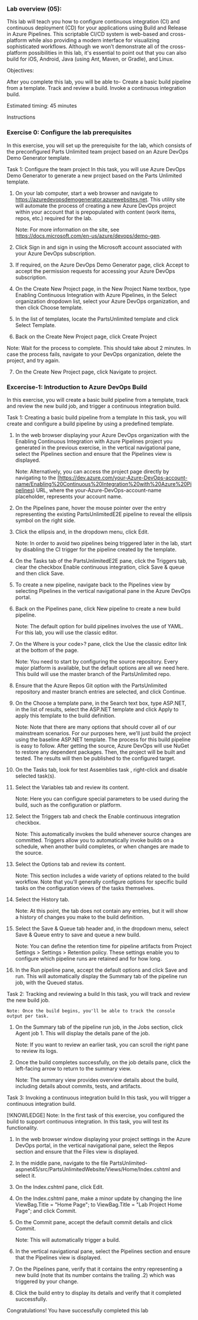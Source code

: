 ### Lab overview (05):

This lab will teach you how to configure continuous integration (CI) and continuous deployment (CD) for your applications using Build and Release in Azure Pipelines. This scriptable CI/CD system is web-based and cross-platform while also providing a modern interface for visualizing sophisticated workflows. Although we won’t demonstrate all of the cross-platform possibilities in this lab, it's essential to point out that you can also build for iOS, Android, Java (using Ant, Maven, or Gradle), and Linux.

Objectives:

After you complete this lab, you will be able to-
Create a basic build pipeline from a template. 
Track and review a build.
Invoke a continuous integration build.

Estimated timing: 45 minutes

Instructions

### Exercise 0: Configure the lab prerequisites

In this exercise, you will set up the prerequisite for the lab, which consists of the preconfigured Parts Unlimited team project based on an Azure DevOps Demo Generator template.

Task 1: Configure the team project
In this task, you will use Azure DevOps Demo Generator to generate a new project based on the Parts Unlimited template.

1. On your lab computer, start a web browser and navigate to https://azuredevopsdemogenerator.azurewebsites.net. This utility site will automate the process of creating a new Azure DevOps project within your account that is prepopulated with content (work items, repos, etc.) required for the lab.

    Note: For more information on the site, see https://docs.microsoft.com/en-us/azure/devops/demo-gen.

2. Click Sign in and sign in using the Microsoft account associated with your Azure DevOps subscription.

3. If required, on the Azure DevOps Demo Generator page, click Accept to accept the permission requests for accessing your Azure DevOps subscription.

4. On the Create New Project page, in the New Project Name textbox, type Enabling Continuous Integration with Azure Pipelines, in the Select organization dropdown list, select your Azure DevOps organization, and then click Choose template.

5. In the list of templates, locate the PartsUnlimited template and click Select Template.

6. Back on the Create New Project page, click Create Project

Note: Wait for the process to complete. This should take about 2 minutes. In case the process fails, navigate to your DevOps organization, delete the project, and try again.

7. On the Create New Project page, click Navigate to project.



### Excercise-1: Introduction to Azure DevOps Build

In this exercise, you will create a basic build pipeline from a template, track and review the new build job, and trigger a continuous integration build.

Task 1: Creating a basic build pipeline from a template
In this task, you will create and configure a build pipeline by using a predefined template.

1. In the web browser displaying your Azure DevOps organization with the Enabling Continuous Integration with Azure Pipelines project you generated in the previous exercise, in the vertical navigational pane, select the Pipelines section and ensure that the Pipelines view is displayed.

   Note: Alternatively, you can access the project page directly by navigating to the [https://dev.azure.com/your-Azure-DevOps-account-name/Enabling%20Continuous%20Integration%20with%20Azure%20Pipelines) URL, where the your-Azure-DevOps-account-name placeholder, represents your account name.

2. On the Pipelines pane, hover the mouse pointer over the entry representing the existing PartsUnlimitedE2E pipeline to reveal the ellipsis symbol on the right side.

3. Click the ellipsis and, in the dropdown menu, click Edit.

   Note: In order to avoid two pipelines being triggered later in the lab, start by disabling the CI trigger for the pipeline created by the template.

4. On the Tasks tab of the PartsUnlimitedE2E pane, click the Triggers tab, clear the checkbox Enable continuous integration, click Save & queue and then click Save.

5. To create a new pipeline, navigate back to the Pipelines view by selecting Pipelines in the vertical navigational pane in the Azure DevOps portal.

6. Back on the Pipelines pane, click New pipeline to create a new build pipeline.

   Note: The default option for build pipelines involves the use of YAML. For this lab, you will use the classic editor.

7. On the Where is your code>? pane, click the Use the classic editor link at the bottom of the page.

   Note: You need to start by configuring the source repository. Every major platform is available, but the default options are all we need here. This build will use the master branch of the PartsUnlimited repo.

8. Ensure that the Azure Repos Git option with the PartsUnlimited repository and master branch entries are selected, and click Continue.

9. On the Choose a template pane, in the Search text box, type ASP.NET, in the list of results, select the ASP.NET template and click Apply to apply this template to the build definition.

   Note: Note that there are many options that should cover all of our mainstream scenarios. For our purposes here, we'll just build the project using the baseline ASP.NET template. The process for this build pipeline is easy to follow. After getting the source, Azure DevOps will use NuGet to restore any dependent packages. Then, the project will be built and tested. The results will then be published to the configured target.

10. On the Tasks tab, look for test Assemblies task , right-click and disable selected task(s).

11. Select the Variables tab and review its content.

    Note: Here you can configure special parameters to be used during the build, such as the configuration or platform.

12. Select the Triggers tab and check the Enable continuous integration checkbox.

    Note: This automatically invokes the build whenever source changes are committed. Triggers allow you to automatically invoke builds on a schedule, when another build completes, or when changes are made to the source.

13. Select the Options tab and review its content.

    Note: This section includes a wide variety of options related to the build workflow. Note that you'll generally configure options for specific build tasks on the configuration views of the tasks themselves.

14. Select the History tab.

    Note: At this point, the tab does not contain any entries, but it will show a history of changes you make to the build definition.

15. Select the Save & Queue tab header and, in the dropdown menu, select Save & Queue entry to save and queue a new build.

    Note: You can define the retention time for pipeline artifacts from Project Settings > Settings > Retention policy. These settings enable you to configure which pipeline runs are retained and for how long.

16. In the Run pipeline pane, accept the default options and click Save and run. This will automatically display the Summary tab of the pipeline run job, with the Queued status.


Task 2: Tracking and reviewing a build
In this task, you will track and review the new build job.

    Note: Once the build begins, you'll be able to track the console output per task.

1. On the Summary tab of the pipeline run job, in the Jobs section, click Agent job 1. This will display the details pane of the job.

    Note: If you want to review an earlier task, you can scroll the right pane to review its logs.

2. Once the build completes successfully, on the job details pane, click the left-facing arrow to return to the summary view.

    Note: The summary view provides overview details about the build, including details about commits, tests, and artifacts.



Task 3: Invoking a continuous integration build
In this task, you will trigger a continuous integration build.

[!KNOWLEDGE] Note: In the first task of this exercise, you configured the build to support continuous integration. In this task, you will test its functionality.

1. In the web browser window displaying your project settings in the Azure DevOps portal, in the vertical navigational pane, select the Repos section and ensure that the Files view is displayed.

2. In the middle pane, navigate to the file PartsUnlimited-aspnet45/src/PartsUnlimitedWebsite/Views/Home/Index.cshtml and select it.

3. On the Index.cshtml pane, click Edit.

4. On the Index.cshtml pane, make a minor update by changing the line  
        ViewBag.Title = "Home Page"; to ViewBag.Title = "Lab Project Home Page"; and click Commit.

5. On the Commit pane, accept the default commit details and click Commit.

    Note: This will automatically trigger a build.

6. In the vertical navigational pane, select the Pipelines section and ensure that the Pipelines view is displayed.

7. On the Pipelines pane, verify that it contains the entry representing a new build (note that its number contains the trailing .2) which was triggered by your change.

8. Click the build entry to display its details and verify that it completed successfully.


Congratulations!
You have successfully completed this lab
